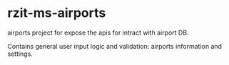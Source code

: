 # rzit-ms-airports 
airports project for expose the apis for intract with airport DB.

Contains general user input logic and validation: airports information and settings.
